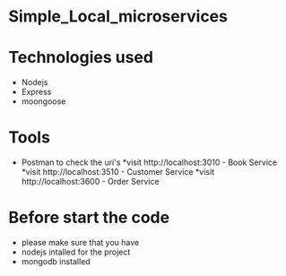# Simple_Local_microservices

 # Technologies used 
  - Nodejs    
  - Express
  - moongoose
  
# Tools
  * Postman to check the uri's
  *visit http://localhost:3010  - Book Service
  *visit http://localhost:3510  - Customer Service
  *visit http://localhost:3600  - Order Service

# Before start the code
  - please make sure that you have
  - nodejs intalled for the project
  - mongodb installed

